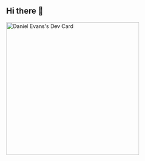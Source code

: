 ## Hi there 👋

<a href="https://app.daily.dev/vanbose"><img src="https://api.daily.dev/devcards/v2/z2tjSE3uJhY5DkhQNkygH.png?r=gvg&type=default" width="356" alt="Daniel Evans's Dev Card"/></a>
